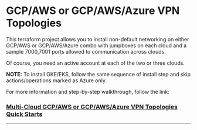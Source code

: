 # GCP/AWS or GCP/AWS/Azure VPN Topologies

This terraform project allows you to install non-default networking on either GCP/AWS or GCP/AWS/Azure combo with jumpboxes on each cloud and a sample 7000,7001 ports allowed to communication across clouds.

Of course, you need an active account at each of the two or three clouds.

__NOTE:__ To install GKE/EKS, follow the same sequence of install step and skip actions/operations marked as Azure only.

For more information and step-by-step walkthrough, follow the link: 

### [Multi-Cloud GCP/AWS or GCP/AWS/Azure VPN Topologies Quick Starts](https://github.com/apigee/ahr/wiki/gke-eks-aks-multi-cloud-small-top-1.4-ahr-profile-quick-start)

---